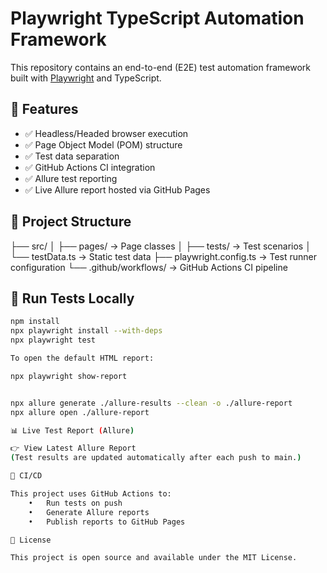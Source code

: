 
# Playwright TypeScript Automation Framework

This repository contains an end-to-end (E2E) test automation framework built with [Playwright](https://playwright.dev/) and TypeScript.

## 🚀 Features

- ✅ Headless/Headed browser execution
- ✅ Page Object Model (POM) structure
- ✅ Test data separation
- ✅ GitHub Actions CI integration
- ✅ Allure test reporting
- ✅ Live Allure report hosted via GitHub Pages

## 📂 Project Structure
├── src/
│   ├── pages/           → Page classes
│   ├── tests/           → Test scenarios
│   └── testData.ts      → Static test data
├── playwright.config.ts → Test runner configuration
└── .github/workflows/   → GitHub Actions CI pipeline

## 🧪 Run Tests Locally

```bash
npm install
npx playwright install --with-deps
npx playwright test

To open the default HTML report:

npx playwright show-report


npx allure generate ./allure-results --clean -o ./allure-report
npx allure open ./allure-report

📊 Live Test Report (Allure)

👉 View Latest Allure Report
(Test results are updated automatically after each push to main.)

🔁 CI/CD

This project uses GitHub Actions to:
	•	Run tests on push
	•	Generate Allure reports
	•	Publish reports to GitHub Pages

📄 License

This project is open source and available under the MIT License.
